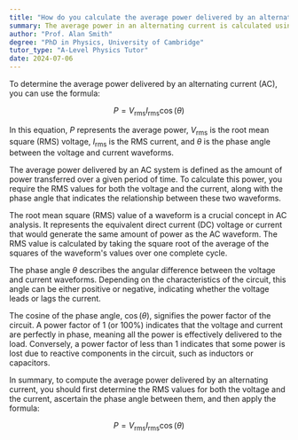 ```yaml
---
title: "How do you calculate the average power delivered by an alternating current?"
summary: The average power in an alternating current is calculated using the formula $P = V_{\text{rms}} I_{\text{rms}} \cos(\theta)$, where $V_{\text{rms}}$ is the root mean square voltage, $I_{\text{rms}}$ is the root mean square current, and $\theta$ is the phase angle.
author: "Prof. Alan Smith"
degree: "PhD in Physics, University of Cambridge"
tutor_type: "A-Level Physics Tutor"
date: 2024-07-06
---
```


To determine the average power delivered by an alternating current (AC), you can use the formula:

$$
P = V_{\text{rms}} I_{\text{rms}} \cos(\theta)
$$

In this equation, $P$ represents the average power, $V_{\text{rms}}$ is the root mean square (RMS) voltage, $I_{\text{rms}}$ is the RMS current, and $\theta$ is the phase angle between the voltage and current waveforms.

The average power delivered by an AC system is defined as the amount of power transferred over a given period of time. To calculate this power, you require the RMS values for both the voltage and the current, along with the phase angle that indicates the relationship between these two waveforms.

The root mean square (RMS) value of a waveform is a crucial concept in AC analysis. It represents the equivalent direct current (DC) voltage or current that would generate the same amount of power as the AC waveform. The RMS value is calculated by taking the square root of the average of the squares of the waveform's values over one complete cycle.

The phase angle $\theta$ describes the angular difference between the voltage and current waveforms. Depending on the characteristics of the circuit, this angle can be either positive or negative, indicating whether the voltage leads or lags the current.

The cosine of the phase angle, $\cos(\theta)$, signifies the power factor of the circuit. A power factor of $1$ (or $100\%$) indicates that the voltage and current are perfectly in phase, meaning all the power is effectively delivered to the load. Conversely, a power factor of less than $1$ indicates that some power is lost due to reactive components in the circuit, such as inductors or capacitors.

In summary, to compute the average power delivered by an alternating current, you should first determine the RMS values for both the voltage and the current, ascertain the phase angle between them, and then apply the formula:

$$
P = V_{\text{rms}} I_{\text{rms}} \cos(\theta)
$$
    